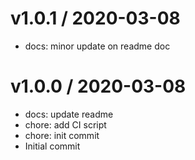 
v1.0.1 / 2020-03-08
==================

  * docs: minor update on readme doc

v1.0.0 / 2020-03-08
==================

  * docs: update readme
  * chore: add CI script
  * chore: init commit
  * Initial commit
